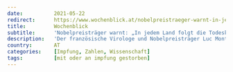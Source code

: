 ```yaml
---
date:          2021-05-22
redirect:      https://www.wochenblick.at/nobelpreistraeger-warnt-in-jedem-land-folgt-die-todeskurve-der-impfkurve/
title:         Wochenblick
subtitle:      'Nobelpreisträger warnt: „In jedem Land folgt die Todeskurve der Impfkurve“'
description:   'Der französische Virologe und Nobelpreisträger Luc Montagnier rechnet in einem Interview mit der Corona-Politik und den Massenimpfungen ab. Gerade die Impfungen macht er für die Mutationen des Virus verantwortlich.'
country:       AT
categories:    [Impfung, Zahlen, Wissenschaft]
tags:          [mit oder an impfung gestorben]
---
```

